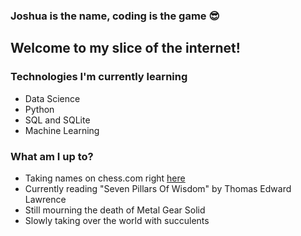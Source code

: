 ### Joshua is the name, coding is the game :sunglasses:

## Welcome to my slice of the internet!

### Technologies I'm currently learning
* Data Science
* Python
* SQL and SQLite
* Machine Learning

### What am I up to?
* Taking names on chess.com right [here](https://www.chess.com/member/yourmumssidepiece "Let's dance")
* Currently reading "Seven Pillars Of Wisdom" by Thomas Edward Lawrence
* Still mourning the death of Metal Gear Solid
* Slowly taking over the world with succulents
